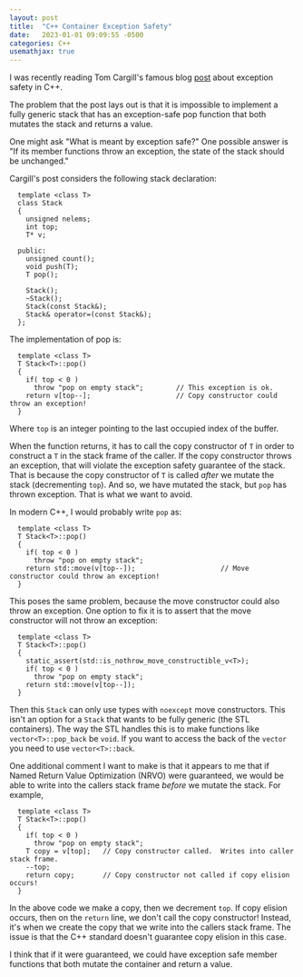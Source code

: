 ```yaml
---
layout: post
title:  "C++ Container Exception Safety"
date:   2023-01-01 09:09:55 -0500
categories: C++
usemathjax: true
---
```


I was recently reading Tom Cargill's famous blog [post](https://ptgmedia.pearsoncmg.com/imprint_downloads/informit/aw/meyerscddemo/demo/MAGAZINE/CA_FRAME.HTM) about exception safety in C++.

The problem that the post lays out is that it is impossible to implement a fully generic stack that has an exception-safe pop function that both mutates the stack and returns a value.

One might ask "What is meant by exception safe?"  One possible answer is "If its member functions throw an exception, the state of the stack should be unchanged."

Cargill's post considers the following stack declaration:

```
  template <class T>
  class Stack
  {
    unsigned nelems;
    int top;
    T* v;

  public:
    unsigned count();
    void push(T);
    T pop();

    Stack();
    ~Stack();
    Stack(const Stack&);
    Stack& operator=(const Stack&);
  };
```

The implementation of pop is:

```
  template <class T>
  T Stack<T>::pop()
  {
    if( top < 0 )
      throw "pop on empty stack";        // This exception is ok.
    return v[top--];                     // Copy constructor could throw an exception!
  }
```

Where `top` is an integer pointing to the last occupied index of the buffer.


When the function returns, it has to call the copy constructor of `T` in order to construct a `T` in the stack frame of the caller.  If the copy constructor throws an exception, that will violate the exception safety guarantee of the stack. That is because the copy constructor of `T` is called *after* we mutate the stack (decrementing `top`).  And so, we have mutated the stack, but `pop` has thrown exception.  That is what we want to avoid.

In modern C++, I would probably write `pop` as:

```
  template <class T>
  T Stack<T>::pop()
  {
    if( top < 0 )
      throw "pop on empty stack";
    return std::move(v[top--]);                     // Move constructor could throw an exception!
  }
```

This poses the same problem, because the move constructor could also throw an exception.  One option to fix it is to assert that the move constructor will not throw an exception:

```
  template <class T>
  T Stack<T>::pop()
  {
    static_assert(std::is_nothrow_move_constructible_v<T>);
    if( top < 0 )
      throw "pop on empty stack";
    return std::move(v[top--]);
  }
```

Then this `Stack` can only use types with `noexcept` move constructors.  This isn't an option for a `Stack` that wants to be fully generic (the STL containers).  The way the STL handles this is to make functions like `vector<T>::pop_back` be `void`.  If you want to access the back of the `vector` you need to use `vector<T>::back`.

One additional comment I want to make is that it appears to me that if Named Return Value Optimization (NRVO) were guaranteed, we would be able to write into the callers stack frame *before* we mutate the stack.  For example,


```
  template <class T>
  T Stack<T>::pop()
  {
    if( top < 0 )
      throw "pop on empty stack";
    T copy = v[top];   // Copy constructor called.  Writes into caller stack frame.
    --top;
    return copy;       // Copy constructor not called if copy elision occurs!
  }
```

In the above code we make a copy, then we decrement `top`.  If copy elision occurs, then on the `return` line, we don't call the copy constructor!  Instead, it's when we create the copy that we write into the callers stack frame.  The issue is that the C++ standard doesn't guarantee copy elision in this case.

I think that if it were guaranteed, we could have exception safe member functions that both mutate the container and return a value.
